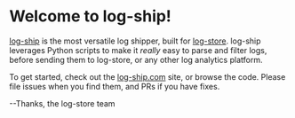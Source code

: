 # Welcome to log-ship!

[log-ship](https://log-ship.com/) is the most versatile log shipper, built for [log-store](https://log-store.com).
log-ship leverages Python scripts to make it *really* easy to parse and filter logs, before sending them to
log-store, or any other log analytics platform.

To get started, check out the [log-ship.com](https://www.log-ship.com) site, or browse the code. Please file
issues when you find them, and PRs if you have fixes.

--Thanks, the log-store team
